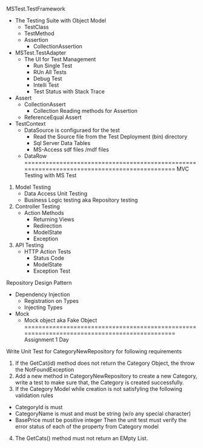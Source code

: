 ﻿MSTest.TestFramework
- The Testing Suite with Object Model
	- TestClass
	- TestMethod
	- Assertion
		- CollectionAssertion
- MSTest.TestAdapter
	- The UI for Test Management
		- Run Single Test
		- RUn All Tests
		- Debug Test
		- Intelli Test
		- Test Status with Stack Trace
- Assert
	- CollectionAssert
		- Collection Reading methods for Assertion
	- ReferenceEqual Assert
- TestContext
	- DataSource is configuraed for the test
		- Read the Source file from the Test Deployment (bin) directory
		- Sql Server Data Tables
		- MS-Access sdf files /mdf files
	- DataRow
============================================================================================
MVC Testing with MS Test
1. Model Testing
	- Data Access Unit Testing
	- Business Logic testing aka Repository testing
2. Controller Testing
	- Action Methods
		- Returning Views
		- Redirection
		- ModelState
		- Exception
3. API Testing
	- HTTP Action Tests
		- Status Code
		- ModelState
		- Exception Test

Repository Design Pattern
-  Dependency Injection
	- Registration on Types
	- Injecting Types
- Mock
	- Mock object aka Fake Object
============================================================================================
Assignment 1 Day 

Write Unit Test for CategoryNewRepository for following requirements
1. If the GetCat(id) method does not return the Category Object, the throw the NotFoundException
2. Add a new method in CategoryNewRepository to create a new Category, write a test to make
sure that, the Category is created successfully.
3. If the Category Model while creation is not satisfyling the following validation rules
 - CategoryId is must
 - CategoryName is must and must be string (w/o any special character)
 - BasePrice must be positive integer
 Then the unit test must verify the error status of each of the property from Category model
4. The GetCats() method must not return an EMpty List.

